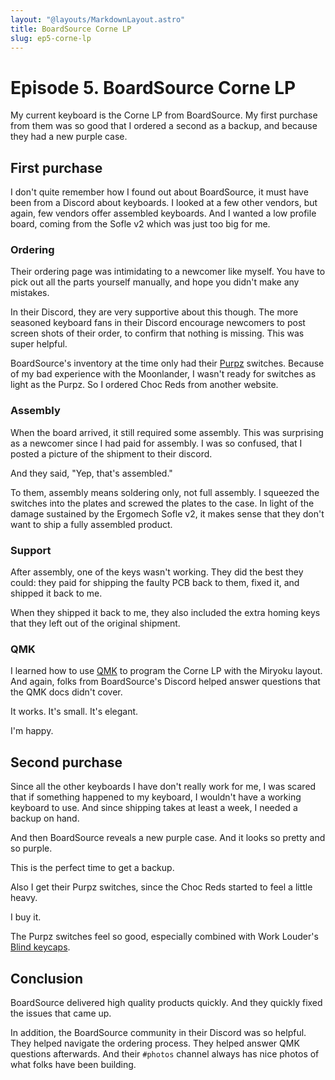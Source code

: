 ```yaml
---
layout: "@layouts/MarkdownLayout.astro"
title: BoardSource​​​ ​Corne LP
slug: ep5-corne-lp
---
```


# Episode 5. BoardSource Corne LP

My current keyboard is the Corne LP from BoardSource. My first purchase from them was so good that I ordered a second as a backup, and because they had a new purple case.

## First purchase

I don't quite remember how I found out about BoardSource, it must have been from a Discord about keyboards. I looked at a few other vendors, but again, few vendors offer assembled keyboards. And I wanted a low profile board, coming from the Sofle v2 which was just too big for me.

### Ordering

Their ordering page was intimidating to a newcomer like myself. You have to pick out all the parts yourself manually, and hope you didn't make any mistakes.

In their Discord, they are very supportive about this though. The more seasoned keyboard fans in their Discord encourage newcomers to post screen shots of their order, to confirm that nothing is missing. This was super helpful.

BoardSource's inventory at the time only had their [Purpz](https://boardsource.xyz/store/5fff705f03db380da20f1014) switches. Because of my bad experience with the Moonlander, I wasn't ready for switches as light as the Purpz. So I ordered Choc Reds from another website.

### Assembly

When the board arrived, it still required some assembly. This was surprising as a newcomer since I had paid for assembly. I was so confused, that I posted a picture of the shipment to their discord.

And they said, "Yep, that's assembled."

To them, assembly means soldering only, not full assembly. I squeezed the switches into the plates and screwed the plates to the case. In light of the damage sustained by the Ergomech Sofle v2, it makes sense that they don't want to ship a fully assembled product.


### Support

After assembly, one of the keys wasn't working. They did the best they could: they paid for shipping the faulty PCB back to them, fixed it, and shipped it back to me.

When they shipped it back to me, they also included the extra homing keys that they left out of the original shipment.

### QMK

I learned how to use [QMK](https://qmk.fm) to program the Corne LP with the Miryoku layout. And again, folks from BoardSource's Discord helped answer questions that the QMK docs didn't cover.

It works. It's small. It's elegant.

I'm happy.

## Second purchase


Since all the other keyboards I have don't really work for me, I was scared that if something happened to my keyboard, I wouldn't have a working keyboard to use. And since shipping takes at least a week, I needed a backup on hand.

And then BoardSource reveals a new purple case. And it looks so pretty and so purple.

This is the perfect time to get a backup.

Also I get their Purpz switches, since the Choc Reds started to feel a little heavy.

I buy it.

The Purpz switches feel so good, especially combined with Work Louder's [Blind keycaps](https://worklouder.cc/shop/wrk-blind/).


## Conclusion

BoardSource delivered high quality products quickly. And they quickly fixed the issues that came up.

In addition, the BoardSource community in their Discord was so helpful. They helped navigate the ordering process. They helped answer QMK questions afterwards. And their `#photos` channel always has nice photos of what folks have been building.

